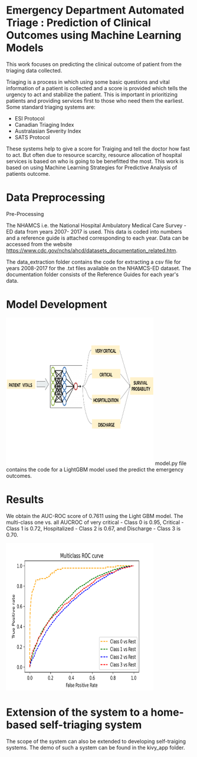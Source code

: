 # Emergency Department Automated Triage : Prediction of Clinical Outcomes using Machine Learning Models

This work focuses on predicting the clinical outcome of patient from the triaging data collected. 

Triaging is a process in which using some basic questions and vital information of a patient is collected and a score is provided which tells the urgency to act and stabilize the patient. This is important in prioritizing patients and providing services first to those who need them the earliest. Some standard triaging systems are:

* ESI Protocol
* Canadian Triaging Index
* Australasian Severity Index
* SATS Protocol

These systems help to give a score for Traiging and tell the doctor how fast to act. But often due to resource scarcity, resource allocation of hospital services is based on who is going to be benefitted the most. This work is based on using Machine Learning Strategies for Predictive Analysis of patients outcome. 

# Data Preprocessing

Pre-Processing

The NHAMCS i.e. the National Hospital Ambulatory Medical Care Survey - ED data from years 2007- 2017 is used. This data is coded into numbers and a reference guide is attached corresponding to each year. Data can be accessed from the website https://www.cdc.gov/nchs/ahcd/datasets_documentation_related.htm. 

The data_extraction folder contains the code for extracting a csv file for years 2008-2017 for the .txt files available on the NHAMCS-ED dataset.
The documentation folder consists of the Reference Guides for each year's data.


# Model Development


<img src="https://github.com/nidhi-malhotra-18/Medi-Assess/blob/main/Figures/model.png" width="400" height="400"/>
model.py file contains the code for a LightGBM model used the predict the emergency outcomes.


# Results

We obtain the AUC-ROC score of 0.7611 using the Light GBM model. The multi-class one vs. all AUCROC of very critical - Class 0 is 0.95, Critical - Class 1 is
0.72, Hospitalized - Class 2 is 0.67, and Discharge - Class 3 is 0.70.

<p>
  <img src="https://github.com/nidhi-malhotra-18/Medi-Assess/blob/main/Figures/LightGBM.png" width="400" height="400"/>
</p>

# Extension of the system to a home-based self-triaging system

The scope of the system can also be extended to developing self-traiging systems. The demo of such a system can be found in the kivy_app folder.

